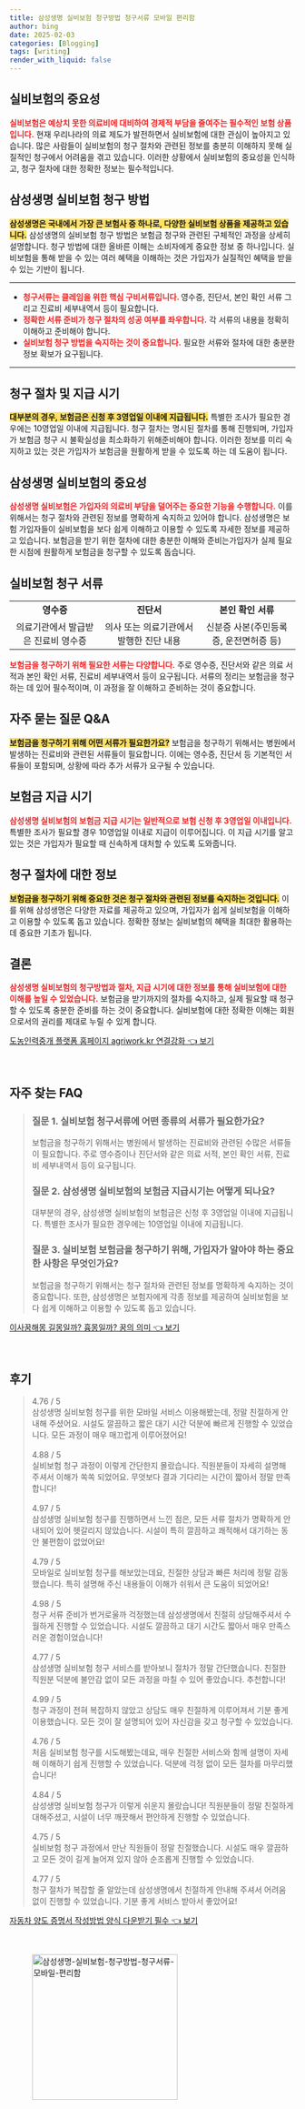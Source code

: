 ```yaml
---
title: 삼성생명 실비보험 청구방법 청구서류 모바일 편리함
author: bing
date: 2025-02-03
categories: [Blogging]
tags: [writing]
render_with_liquid: false
---
```



<h2 id='실비보험의 중요성'>실비보험의 중요성</h2>

<p><b><span style="color: #ee2323;">실비보험은 예상치 못한 의료비에 대비하여 경제적 부담을 줄여주는 필수적인 보험 상품입니다.</span></b> 현재 우리나라의 의료 제도가 발전하면서 실비보험에 대한 관심이 높아지고 있습니다. 많은 사람들이 실비보험의 청구 절차와 관련된 정보를 충분히 이해하지 못해 실질적인 청구에서 어려움을 겪고 있습니다. 이러한 상황에서 실비보험의 중요성을 인식하고, 청구 절차에 대한 정확한 정보는 필수적입니다.</p>

<h2 id='삼성생명 실비보험 청구 방법'>삼성생명 실비보험 청구 방법</h2>

<p><b><span style="background-color: #ffe066;">삼성생명은 국내에서 가장 큰 보험사 중 하나로, 다양한 실비보험 상품을 제공하고 있습니다.</span></b> 삼성생명의 실비보험 청구 방법은 보험금 청구와 관련된 구체적인 과정을 상세히 설명합니다. 청구 방법에 대한 올바른 이해는 소비자에게 중요한 정보 중 하나입니다. 실비보험을 통해 받을 수 있는 여러 혜택을 이해하는 것은 가입자가 실질적인 혜택을 받을 수 있는 기반이 됩니다.</p>

<hr />

<ul>
    <li><b><span style="color: #ee2323;">청구서류는 클레임을 위한 핵심 구비서류입니다. </span></b>영수증, 진단서, 본인 확인 서류 그리고 진료비 세부내역서 등이 필요합니다.</li>
    <li><b><span style="color: #ee2323;">정확한 서류 준비가 청구 절차의 성공 여부를 좌우합니다.</span></b> 각 서류의 내용을 정확히 이해하고 준비해야 합니다.</li>
    <li><b><span style="color: #ee2323;">실비보험 청구 방법을 숙지하는 것이 중요합니다.</span></b> 필요한 서류와 절차에 대한 충분한 정보 확보가 요구됩니다.</li>
</ul>

<hr />

<h2 id='청구 절차 및 지급 시기'>청구 절차 및 지급 시기</h2>

<p><b><span style="background-color: #ffe066;">대부분의 경우, 보험금은 신청 후 3영업일 이내에 지급됩니다.</span></b> 특별한 조사가 필요한 경우에는 10영업일 이내에 지급됩니다. 청구 절차는 명시된 절차를 통해 진행되며, 가입자가 보험금 청구 시 불확실성을 최소화하기 위해준비해야 합니다. 이러한 정보를 미리 숙지하고 있는 것은 가입자가 보험금을 원활하게 받을 수 있도록 하는 데 도움이 됩니다.</p>

<h2 id='삼성생명 실비보험의 중요성'>삼성생명 실비보험의 중요성</h2>

<p><b><span style="color: #ee2323;">삼성생명 실비보험은 가입자의 의료비 부담을 덜어주는 중요한 기능을 수행합니다.</span></b> 이를 위해서는 청구 절차와 관련된 정보를 명확하게 숙지하고 있어야 합니다. 삼성생명은 보험 가입자들이 실비보험을 보다 쉽게 이해하고 이용할 수 있도록 자세한 정보를 제공하고 있습니다. 보험금을 받기 위한 절차에 대한 충분한 이해와 준비는가입자가 실제 필요한 시점에 원활하게 보험금을 청구할 수 있도록 돕습니다.</p>

<h2 id='실비보험 청구 서류'>실비보험 청구 서류</h2>

<table>
    <tr>
        <td style="text-align: center; height: 17px;"><b>영수증</b></td>
        <td style="text-align: center; height: 17px;"><b>진단서</b></td>
        <td style="text-align: center; height: 17px;"><b>본인 확인 서류</b></td>
    </tr>
    <tr>
        <td style="text-align: center; height: 17px;">의료기관에서 발급받은 진료비 영수증</td>
        <td style="text-align: center; height: 17px;">의사 또는 의료기관에서 발행한 진단 내용</td>
        <td style="text-align: center; height: 17px;">신분증 사본(주민등록증, 운전면허증 등)</td>
    </tr>
</table>

<p><b><span style="color: #ee2323;">보험금을 청구하기 위해 필요한 서류는 다양합니다.</span></b> 주로 영수증, 진단서와 같은 의료 서적과 본인 확인 서류, 진료비 세부내역서 등이 요구됩니다. 서류의 정리는 보험금을 청구하는 데 있어 필수적이며, 이 과정을 잘 이해하고 준비하는 것이 중요합니다.</p>

<h2 id='자주 묻는 질문 Q&A'>자주 묻는 질문 Q&A</h2>

<p><b><span style="background-color: #ffe066;">보험금을 청구하기 위해 어떤 서류가 필요한가요?</span></b> 보험금을 청구하기 위해서는 병원에서 발생하는 진료비와 관련된 서류들이 필요합니다. 이에는 영수증, 진단서 등 기본적인 서류들이 포함되며, 상황에 따라 추가 서류가 요구될 수 있습니다.</p>

<h2 id='보험금 지급 시기'>보험금 지급 시기</h2>

<p><b><span style="color: #ee2323;">삼성생명 실비보험의 보험금 지급 시기는 일반적으로 보험 신청 후 3영업일 이내입니다.</span></b> 특별한 조사가 필요할 경우 10영업일 이내로 지급이 이루어집니다. 이 지급 시기를 알고 있는 것은 가입자가 필요할 때 신속하게 대처할 수 있도록 도와줍니다.</p>

<h2 id='청구 절차에 대한 정보'>청구 절차에 대한 정보</h2>

<p><b><span style="background-color: #ffe066;">보험금을 청구하기 위해 중요한 것은 청구 절차와 관련된 정보를 숙지하는 것입니다.</span></b> 이를 위해 삼성생명은 다양한 자료를 제공하고 있으며, 가입자가 쉽게 실비보험을 이해하고 이용할 수 있도록 돕고 있습니다. 정확한 정보는 실비보험의 혜택을 최대한 활용하는 데 중요한 기초가 됩니다.</p>

<h2 id='결론'>결론</h2>

<p><b><span style="color: #ee2323;">삼성생명 실비보험의 청구방법과 절차, 지급 시기에 대한 정보를 통해 실비보험에 대한 이해를 높일 수 있었습니다.</span></b> 보험금을 받기까지의 절차를 숙지하고, 실제 필요할 때 청구할 수 있도록 충분한 준비를 하는 것이 중요합니다. 실비보험에 대한 정확한 이해는 회원으로서의 권리를 제대로 누릴 수 있게 합니다.</p>


<p><a class="click-button" title="도농인력중개 플랫폼 홈페이지 agriwork.kr 연결강화" href="https://aptwhite.github.io/posts/%EB%8F%84%EB%86%8D%EC%9D%B8%EB%A0%A5%EC%A4%91%EA%B0%9C-%ED%94%8C%EB%9E%AB%ED%8F%BC-%ED%99%88%ED%8E%98%EC%9D%B4%EC%A7%80-agriwork.kr-%EC%97%B0%EA%B2%B0%EA%B0%95%ED%99%94/" rel="dofollow">도농인력중개 플랫폼 홈페이지 agriwork.kr 연결강화 👈 보기</a></p><br>
<h2 id='자주_찾는_FAQ'>자주 찾는 FAQ</h2>
<div itemscope="" itemtype="https://schema.org/FAQPage">
    <blockquote>
        <div itemscope="" itemprop="mainEntity" itemtype="https://schema.org/Question">
            <h3 itemprop="name">질문 1. 실비보험 청구서류에 어떤 종류의 서류가 필요한가요?</h3>
            <div itemscope="" itemprop="acceptedAnswer" itemtype="https://schema.org/Answer">
                <span itemprop="text">
                    <p>보험금을 청구하기 위해서는 병원에서 발생하는 진료비와 관련된 수많은 서류들이 필요합니다. 주로 영수증이나 진단서와 같은 의료 서적, 본인 확인 서류, 진료비 세부내역서 등이 요구됩니다.</p>
                </span>
            </div>
        </div>
        <div itemscope="" itemprop="mainEntity" itemtype="https://schema.org/Question">
            <h3 itemprop="name">질문 2. 삼성생명 실비보험의 보험금 지급시기는 어떻게 되나요?</h3>
            <div itemscope="" itemprop="acceptedAnswer" itemtype="https://schema.org/Answer">
                <span itemprop="text">
                    <p>대부분의 경우, 삼성생명 실비보험의 보험금은 신청 후 3영업일 이내에 지급됩니다. 특별한 조사가 필요한 경우에는 10영업일 이내에 지급됩니다.</p>
                </span>
            </div>
        </div>
        <div itemscope="" itemprop="mainEntity" itemtype="https://schema.org/Question">
            <h3 itemprop="name">질문 3. 실비보험 보험금을 청구하기 위해, 가입자가 알아야 하는 중요한 사항은 무엇인가요?</h3>
            <div itemscope="" itemprop="acceptedAnswer" itemtype="https://schema.org/Answer">
                <span itemprop="text">
                    <p>보험금을 청구하기 위해서는 청구 절차와 관련된 정보를 명확하게 숙지하는 것이 중요합니다. 또한, 삼성생명은 보험자에게 각종 정보를 제공하여 실비보험을 보다 쉽게 이해하고 이용할 수 있도록 돕고 있습니다.</p>
                </span>
            </div>
        </div>
    </blockquote>
</div>
<p><a class="click-button" title="이사꿈해몽 길몽일까? 흉몽일까? 꿈의 의미" href="https://aptwhite.github.io/posts/%EC%9D%B4%EC%82%AC%EA%BF%88%ED%95%B4%EB%AA%BD-%EA%B8%B8%EB%AA%BD%EC%9D%BC%EA%B9%8C-%ED%9D%89%EB%AA%BD%EC%9D%BC%EA%B9%8C-%EA%BF%88%EC%9D%98-%EC%9D%98%EB%AF%B8/" rel="dofollow">이사꿈해몽 길몽일까? 흉몽일까? 꿈의 의미 👈 보기</a></p><br>
<h2 id='후기'>후기</h2>
<div itemscope itemtype="https://schema.org/Product">
  <blockquote>
  <div itemprop="review" itemscope itemtype="https://schema.org/Review">
      <div itemprop="reviewRating" itemscope itemtype="https://schema.org/Rating"> <span itemprop="ratingValue">4.76</span> / <span itemprop="bestRating">5</span> </div>
      <span itemprop="reviewBody">삼성생명 실비보험 청구를 위한 모바일 서비스 이용해봤는데, 정말 친절하게 안내해 주셨어요. 시설도 깔끔하고 짧은 대기 시간 덕분에 빠르게 진행할 수 있었습니다. 모든 과정이 매우 매끄럽게 이루어졌어요!</span>
  </div>
  <br>
  <div itemprop="review" itemscope itemtype="https://schema.org/Review">
      <div itemprop="reviewRating" itemscope itemtype="https://schema.org/Rating"> <span itemprop="ratingValue">4.88</span> / <span itemprop="bestRating">5</span> </div>
      <span itemprop="reviewBody">실비보험 청구 과정이 이렇게 간단한지 몰랐습니다. 직원분들이 자세히 설명해 주셔서 이해가 쏙쏙 되었어요. 무엇보다 결과 기다리는 시간이 짧아서 정말 만족합니다!</span>
  </div>
  <br>
  <div itemprop="review" itemscope itemtype="https://schema.org/Review">
      <div itemprop="reviewRating" itemscope itemtype="https://schema.org/Rating"> <span itemprop="ratingValue">4.97</span> / <span itemprop="bestRating">5</span> </div>
      <span itemprop="reviewBody">삼성생명 실비보험 청구를 진행하면서 느낀 점은, 모든 서류 절차가 명확하게 안내되어 있어 헷갈리지 않았습니다. 시설이 특히 깔끔하고 쾌적해서 대기하는 동안 불편함이 없었어요!</span>
  </div>
  <br>
  <div itemprop="review" itemscope itemtype="https://schema.org/Review">
      <div itemprop="reviewRating" itemscope itemtype="https://schema.org/Rating"> <span itemprop="ratingValue">4.79</span> / <span itemprop="bestRating">5</span> </div>
      <span itemprop="reviewBody">모바일로 실비보험 청구를 해보았는데요, 친절한 상담과 빠른 처리에 정말 감동했습니다. 특히 설명해 주신 내용들이 이해가 쉬워서 큰 도움이 되었어요!</span>
  </div>
  <br>
  <div itemprop="review" itemscope itemtype="https://schema.org/Review">
      <div itemprop="reviewRating" itemscope itemtype="https://schema.org/Rating"> <span itemprop="ratingValue">4.98</span> / <span itemprop="bestRating">5</span> </div>
      <span itemprop="reviewBody">청구 서류 준비가 번거로울까 걱정했는데 삼성생명에서 친절히 상담해주셔서 수월하게 진행할 수 있었습니다. 시설도 깔끔하고 대기 시간도 짧아서 매우 만족스러운 경험이었습니다!</span>
  </div>
  <br>
  <div itemprop="review" itemscope itemtype="https://schema.org/Review">
      <div itemprop="reviewRating" itemscope itemtype="https://schema.org/Rating"> <span itemprop="ratingValue">4.77</span> / <span itemprop="bestRating">5</span> </div>
      <span itemprop="reviewBody">삼성생명 실비보험 청구 서비스를 받아보니 절차가 정말 간단했습니다. 친절한 직원분 덕분에 불안감 없이 모든 과정을 마칠 수 있어 좋았습니다. 추천합니다!</span>
  </div>
  <br>
  <div itemprop="review" itemscope itemtype="https://schema.org/Review">
      <div itemprop="reviewRating" itemscope itemtype="https://schema.org/Rating"> <span itemprop="ratingValue">4.99</span> / <span itemprop="bestRating">5</span> </div>
      <span itemprop="reviewBody">청구 과정이 전혀 복잡하지 않았고 상담도 매우 친절하게 이루어져서 기분 좋게 이용했습니다. 모든 것이 잘 설명되어 있어 자신감을 갖고 청구할 수 있었습니다.</span>
  </div>
  <br>
  <div itemprop="review" itemscope itemtype="https://schema.org/Review">
      <div itemprop="reviewRating" itemscope itemtype="https://schema.org/Rating"> <span itemprop="ratingValue">4.76</span> / <span itemprop="bestRating">5</span> </div>
      <span itemprop="reviewBody">처음 실비보험 청구를 시도해봤는데요, 매우 친절한 서비스와 함께 설명이 자세해 이해하기 쉽게 진행할 수 있었습니다. 덕분에 걱정 없이 모든 절차를 마무리했습니다!</span>
  </div>
  <br>
  <div itemprop="review" itemscope itemtype="https://schema.org/Review">
      <div itemprop="reviewRating" itemscope itemtype="https://schema.org/Rating"> <span itemprop="ratingValue">4.84</span> / <span itemprop="bestRating">5</span> </div>
      <span itemprop="reviewBody">삼성생명 실비보험 청구가 이렇게 쉬운지 몰랐습니다! 직원분들이 정말 친절하게 대해주셨고, 시설이 너무 깨끗해서 편안하게 진행할 수 있었습니다.</span>
  </div>
  <br>
  <div itemprop="review" itemscope itemtype="https://schema.org/Review">
      <div itemprop="reviewRating" itemscope itemtype="https://schema.org/Rating"> <span itemprop="ratingValue">4.75</span> / <span itemprop="bestRating">5</span> </div>
      <span itemprop="reviewBody">실비보험 청구 과정에서 만난 직원들이 정말 친절했습니다. 시설도 매우 깔끔하고 모든 것이 길게 늘어져 있지 않아 순조롭게 진행할 수 있었습니다.</span>
  </div>
  <br>
  <div itemprop="review" itemscope itemtype="https://schema.org/Review">
      <div itemprop="reviewRating" itemscope itemtype="https://schema.org/Rating"> <span itemprop="ratingValue">4.77</span> / <span itemprop="bestRating">5</span> </div>
      <span itemprop="reviewBody">청구 절차가 복잡할 줄 알았는데 삼성생명에서 친절하게 안내해 주셔서 어려움 없이 진행할 수 있었습니다. 기분 좋게 서비스 받아서 좋았어요!</span>
  </div>
  </blockquote>
</div>
<p><a class="click-button" title="자동차 양도 증명서 작성방법 양식 다운받기 필수" href="https://aptwhite.github.io/posts/%EC%9E%90%EB%8F%99%EC%B0%A8-%EC%96%91%EB%8F%84-%EC%A6%9D%EB%AA%85%EC%84%9C-%EC%9E%91%EC%84%B1%EB%B0%A9%EB%B2%95-%EC%96%91%EC%8B%9D-%EB%8B%A4%EC%9A%B4%EB%B0%9B%EA%B8%B0-%ED%95%84%EC%88%98/" rel="dofollow">자동차 양도 증명서 작성방법 양식 다운받기 필수 👈 보기</a></p><br>
<figure class="image"><img src="https://aptwhite.github.io/assets/img/thumbnail/삼성생명-실비보험-청구방법-청구서류-모바일-편리함.webp" alt="삼성생명-실비보험-청구방법-청구서류-모바일-편리함" width="256" height="256"></figure>